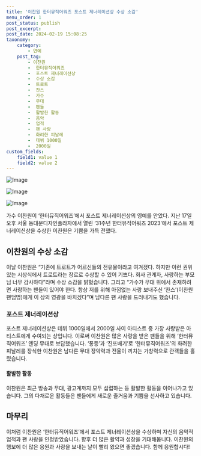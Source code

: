 ```yaml
---
title: '이찬원 한터뮤직어워즈 포스트 제너레이션상 수상 소감'
menu_order: 1
post_status: publish
post_excerpt: 
post_date: 2024-02-19 15:08:25
taxonomy:
    category:
        - 연예
    post_tag:
        - 이찬원
        -  한터뮤직어워즈
        -  포스트 제너레이션상
        -  수상 소감
        -  트로트
        -  찬스
        -  가수
        -  무대
        -  팬들
        -  활발한 활동
        -  음악
        -  업적
        -  팬 사랑
        -  화려한 피날레
        -  데뷔 1000일
        -  2000일
custom_fields:
    field1: value 1
    field2: value 2
---
```


![Image](https://mimgnews.pstatic.net/image/109/2024/02/18/0005019687_001_20240218111105791.jpg?type=w540)

![Image](https://ssl.pstatic.net/mimgnews/image/109/2024/02/18/0005019687_002_20240218111105813.jpg?type=w540)

![Image](https://mimgnews.pstatic.net/image/109/2024/02/18/0005019687_003_20240218111105832.jpg?type=w540)

가수 이찬원이 ‘한터뮤직어워즈’에서 포스트 제너레이션상의 영예를 안았다. 지난 17일 오후 서울 동대문디자인플라자에서 열린 ‘31주년 한터뮤직어워즈 2023’에서 포스트 제너레이션상을 수상한 이찬원은 기쁨을 가득 전했다. 
## 이찬원의 수상 소감
이날 이찬원은 “기존에 트로트가 어르신들의 전유물이라고 여겨졌다. 하지만 이런 권위 있는 시상식에서 트로트라는 장르로 수상할 수 있어 기쁘다. 회사 관계자, 사랑하는 부모님 너무 감사하다”라며 수상 소감을 밝혔습니다. 그리고 “가수가 무대 위에서 존재하려면 사랑하는 팬들이 있어야 한다. 항상 저를 위해 아낌없는 사랑 보내주신 ‘찬스’(이찬원 팬덤명)에게 이 상의 영광을 바치겠다”며 남다른 팬 사랑을 드러내기도 했습니다.
### 포스트 제너레이션상
포스트 제너레이션상은 데뷔 1000일에서 2000일 사이 아티스트 중 가장 사랑받은 아티스트에게 수여되는 상입니다. 이로써 이찬원은 많은 사랑을 받은 팬들을 위해 ‘한터뮤직어워즈’ 엔딩 무대로 보답했습니다. ‘퐁등’과 ‘진또배기’로 ‘한터뮤직어워즈’의 화려한 피날레를 장식한 이찬원은 남다른 무대 장악력과 전율이 끼치는 가창력으로 관객들을 홀렸습니다. 
#### 활발한 활동
이찬원은 최근 방송과 무대, 광고계까지 모두 섭렵하는 등 활발한 활동을 이어나가고 있습니다. 그의 다채로운 활동들은 팬들에게 새로운 즐거움과 기쁨을 선사하고 있습니다.
## 마무리
이처럼 이찬원은 ‘한터뮤직어워즈’에서 포스트 제너레이션상을 수상하며 자신의 음악적 업적과 팬 사랑을 인정받았습니다. 향후 더 많은 활약과 성장을 기대해봅니다. 이찬원의 행보에 더 많은 응원과 사랑을 보내는 날이 빨리 왔으면 좋겠습니다. 함께 응원합시다!
